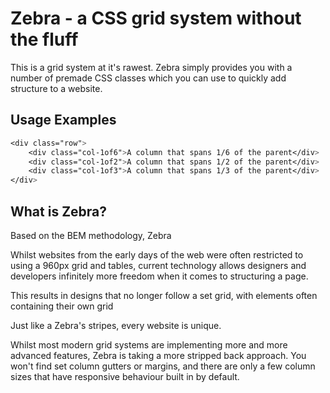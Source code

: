 # Zebra - a CSS grid system without the fluff
This is a grid system at it's rawest. Zebra simply provides you with a number of premade CSS classes which you can use to quickly add structure to a website.

## Usage Examples
```css
<div class="row">
	<div class="col-1of6">A column that spans 1/6 of the parent</div>
	<div class="col-1of2">A column that spans 1/2 of the parent</div>
	<div class="col-1of3">A column that spans 1/3 of the parent</div>
</div>
```

## What is Zebra?
Based on the BEM methodology, Zebra

Whilst websites from the early days of the web were often restricted to using a 960px grid and tables, current technology allows designers and developers infinitely more freedom when it comes to structuring a page.

This results in designs that no longer follow a set grid, with elements often containing their own grid

Just like a Zebra's stripes, every website is unique.


Whilst most modern grid systems are implementing more and more advanced features, Zebra is taking a more stripped back approach. You won't find set column gutters or margins, and there are only a few column sizes that have responsive behaviour built in by default.